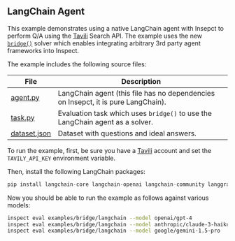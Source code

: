 ## LangChain Agent

This example demonstrates using a native LangChain agent with Insepct to perform Q/A using the [Tavili](https://tavily.com/) Search API. The example uses the new [`bridge()`](https://github.com/UKGovernmentBEIS/inspect_ai/pull/1181) solver which enables integrating arbitrary 3rd party agent frameworks into Inspect.

The example includes the following source files:

| File            | Description                                                                            |
|------------------|------------------------------------------------------|
| [agent.py](agent.py)      | LangChain agent (this file has no dependencies on Insepct, it is pure LangChain). |
| [task.py](task.py)       | Evaluation task which uses `bridge()` to use the LangChain agent as a solver.          |
| [dataset.json](dataset.json) | Dataset with questions and ideal answers.                                              |

To run the example, first, be sure you have a [Tavili](https://tavily.com/) account and set the `TAVILY_API_KEY` environment variable.

Then, install the following LangChain packages:

``` python
pip install langchain-core langchain-openai langchain-community langgraph
```

Now you should be able to run the example as follows against various models:

``` bash
inspect eval examples/bridge/langchain --model openai/gpt-4 
inspect eval examples/bridge/langchain --model anthropic/claude-3-haiku-20240307
inspect eval examples/bridge/langchain --model google/gemini-1.5-pro
```
